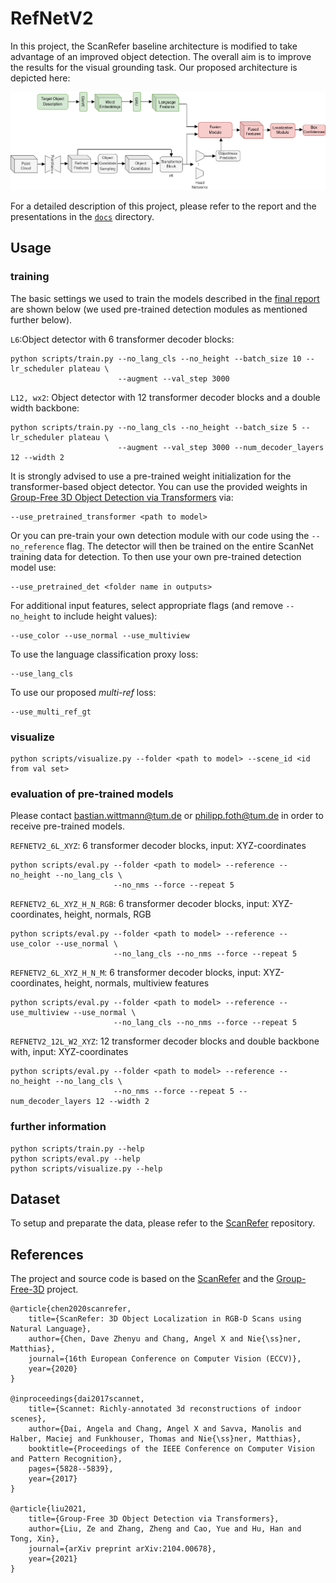 # RefNetV2

In this project, the ScanRefer baseline architecture is modified to take advantage of an improved object detection.
The overall aim is to improve the results for the visual grounding task. Our proposed architecture is depicted here:

![RefNETV2](docs/refnetv2_architecture.png "The RefNetV2 architecture")

For a detailed description of this project, please refer to the report and the presentations in the 
[`docs`](docs/) directory.

## Usage

### training

The basic settings we used to train the models described in the [final report](docs/final_report.pdf)
are shown below (we used pre-trained detection modules as mentioned further below).

`L6`:Object detector with 6 transformer decoder blocks:

    python scripts/train.py --no_lang_cls --no_height --batch_size 10 --lr_scheduler plateau \
                            --augment --val_step 3000

`L12, wx2`: Object detector with 12 transformer decoder blocks and a double width backbone:

    python scripts/train.py --no_lang_cls --no_height --batch_size 5 --lr_scheduler plateau \
                            --augment --val_step 3000 --num_decoder_layers 12 --width 2

It is strongly advised to use a pre-trained weight initialization for the transformer-based object detector.
You can use the provided weights in [Group-Free 3D Object Detection via Transformers](https://github.com/zeliu98/Group-Free-3D#scannet-v2) via:

    --use_pretrained_transformer <path to model>
    
Or you can pre-train your own detection module with our code using the `--no_reference` flag. 
The detector will then be trained on the entire ScanNet training data for detection.
To then use your own pre-trained detection model use:

    --use_pretrained_det <folder name in outputs>

For additional input features, select appropriate flags (and remove `--no_height` to include height values):

    --use_color --use_normal --use_multiview

To use the language classification proxy loss:

    --use_lang_cls

To use our proposed *multi-ref* loss:

    --use_multi_ref_gt

### visualize

    python scripts/visualize.py --folder <path to model> --scene_id <id from val set> 

### evaluation of pre-trained models

Please contact bastian.wittmann@tum.de or philipp.foth@tum.de in order to receive pre-trained models.

`REFNETV2_6L_XYZ`: 6 transformer decoder blocks, input: XYZ-coordinates

    python scripts/eval.py --folder <path to model> --reference --no_height --no_lang_cls \
                           --no_nms --force --repeat 5

`REFNETV2_6L_XYZ_H_N_RGB`: 6 transformer decoder blocks, input: XYZ-coordinates, height, normals, RGB

    python scripts/eval.py --folder <path to model> --reference --use_color --use_normal \
                           --no_lang_cls --no_nms --force --repeat 5

`REFNETV2_6L_XYZ_H_N_M`: 6 transformer decoder blocks, input: XYZ-coordinates, height, normals, multiview features

    python scripts/eval.py --folder <path to model> --reference --use_multiview --use_normal \
                           --no_lang_cls --no_nms --force --repeat 5

`REFNETV2_12L_W2_XYZ`: 12 transformer decoder blocks and double backbone with, input: XYZ-coordinates

    python scripts/eval.py --folder <path to model> --reference --no_height --no_lang_cls \
                           --no_nms --force --repeat 5 --num_decoder_layers 12 --width 2


### further information
    python scripts/train.py --help
    python scripts/eval.py --help
    python scripts/visualize.py --help


## Dataset

To setup and preparate the data, please refer to the <a href="https://github.com/daveredrum/ScanRefer#dataset" target="_blank">ScanRefer</a> repository.

## References

The project and source code is based on the  <a href="https://github.com/daveredrum/ScanRefer" target="_blank">ScanRefer</a>  and the  <a href="https://github.com/zeliu98/Group-Free-3D" target="_blank">Group-Free-3D</a> project.

    @article{chen2020scanrefer,
        title={ScanRefer: 3D Object Localization in RGB-D Scans using Natural Language},
        author={Chen, Dave Zhenyu and Chang, Angel X and Nie{\ss}ner, Matthias},
        journal={16th European Conference on Computer Vision (ECCV)},
        year={2020}
    }

    @inproceedings{dai2017scannet,
        title={Scannet: Richly-annotated 3d reconstructions of indoor scenes},
        author={Dai, Angela and Chang, Angel X and Savva, Manolis and Halber, Maciej and Funkhouser, Thomas and Nie{\ss}ner, Matthias},
        booktitle={Proceedings of the IEEE Conference on Computer Vision and Pattern Recognition},
        pages={5828--5839},
        year={2017}
    }

    @article{liu2021,
        title={Group-Free 3D Object Detection via Transformers},
        author={Liu, Ze and Zhang, Zheng and Cao, Yue and Hu, Han and Tong, Xin},
        journal={arXiv preprint arXiv:2104.00678},
        year={2021}
    }

